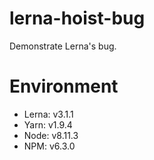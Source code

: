 # lerna-hoist-bug
Demonstrate Lerna's bug.

# Environment
- Lerna: v3.1.1
- Yarn: v1.9.4
- Node: v8.11.3
- NPM: v6.3.0